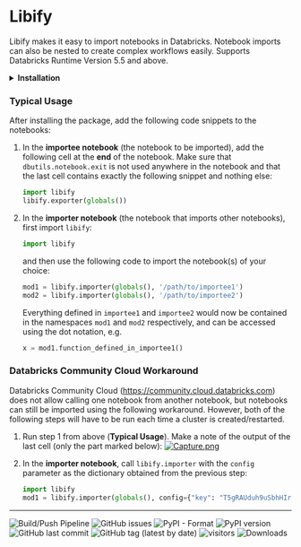 # Libify
Libify makes it easy to import notebooks in Databricks. Notebook imports can also be nested to create complex workflows easily. Supports Databricks Runtime Version 5.5 and above.

<details>
  <summary><strong>Installation</strong></summary>
  
1. Click the **Clusters** icon in the sidebar
2. Click a cluster name (make sure the cluster is running)
3. Click the **Libraries** tab
4. Click **Install New**
5. Under **Library Source**, choose **PyPI**
6. Under **Package**, write **libify**
7. Click **Install**

[![Capture.png](https://i.postimg.cc/4NsTMPXr/Capture.png)](https://postimg.cc/G97NTk8Q)

</details>

### Typical Usage

After installing the package, add the following code snippets to the notebooks:

1. In the **importee notebook** (the notebook to be imported), add the following cell at the **end** of the notebook. Make sure that `dbutils.notebook.exit` is not used anywhere in the notebook and that the last cell contains exactly the following snippet and nothing else:
    ``` python
    import libify
    libify.exporter(globals())
    ```


2. In the **importer notebook** (the notebook that imports other notebooks), first import `libify`:
    ``` python
    import libify
    ```
    and then use the following code to import the notebook(s) of your choice:
    ``` python
    mod1 = libify.importer(globals(), '/path/to/importee1')
    mod2 = libify.importer(globals(), '/path/to/importee2')
    ```
    Everything defined in `importee1` and `importee2` would now be contained in the namespaces `mod1` and `mod2` respectively, and can be accessed using the dot notation, e.g.
    ```python
    x = mod1.function_defined_in_importee1()
    ```


### Databricks Community Cloud Workaround
Databricks Community Cloud (https://community.cloud.databricks.com) does not allow calling one notebook from another notebook, but notebooks can still be imported using the following workaround. However, both of the following steps will have to be run each time a cluster is created/restarted.

1. Run step 1 from above (**Typical Usage**). Make a note of the output of the last cell (only the part marked below):
    [![Capture.png](https://i.postimg.cc/jdPr39V6/Capture.png)](https://postimg.cc/ppW7psLy)

2. In the **importer notebook**, call `libify.importer` with the `config` parameter as the dictionary obtained from the previous step:
    ``` python
    import libify
    mod1 = libify.importer(globals(), config={"key": "T5gRAUduh9uSbhHIrj2c9R4UbrXUt2WiA4aYIpl3gGo=", "file": "/tmp/tmpmcoypj24"})
    ```


---
![Build/Push Pipeline](https://github.com/vagrantism/libify/workflows/Build%20and%20Publish%20to%20PyPI%20and%20TestPyPI/badge.svg) ![GitHub issues](https://img.shields.io/github/issues/vagrantism/libify) ![PyPI - Format](https://img.shields.io/pypi/format/libify) ![PyPI version](https://badge.fury.io/py/libify.svg) ![GitHub last commit](https://img.shields.io/github/last-commit/vagrantism/libify) ![GitHub tag (latest by date)](https://img.shields.io/github/v/tag/vagrantism/libify) ![visitors](https://visitor-badge.laobi.icu/badge?page_id=libify_main_ctr) ![Downloads](https://pepy.tech/badge/libify)
